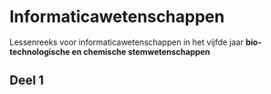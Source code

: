 # Informaticawetenschappen
Lessenreeks voor informaticawetenschappen in het vijfde jaar **bio-technologische en chemische stemwetenschappen**

## Deel 1
